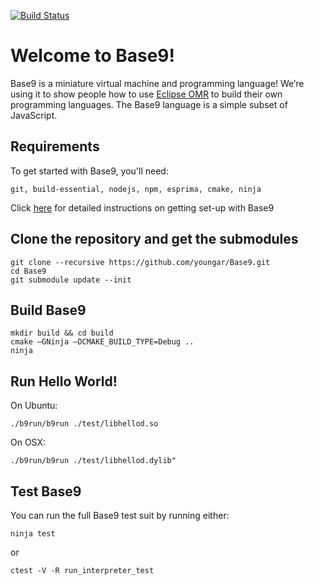 [![Build Status](https://api.travis-ci.org/b9org/b9.svg?branch=master)](https://travis-ci.org/b9org/b9)

# Welcome to Base9!

Base9 is a miniature virtual machine and programming language! We’re using it to show people how to use [Eclipse OMR](https://github.com/eclipse/omr) to build their own programming languages. The Base9 language is a simple subset of JavaScript. 


## Requirements

To get started with Base9, you'll need:

`git, build-essential, nodejs, npm, esprima, cmake, ninja` 

Click [here](https://github.com/arianneb/Base9/blob/documentation/doc/README.md) for detailed instructions on getting set-up with Base9


## Clone the repository and get the submodules 
```
git clone --recursive https://github.com/youngar/Base9.git
cd Base9
git submodule update --init
```

## Build Base9
```
mkdir build && cd build
cmake –GNinja –DCMAKE_BUILD_TYPE=Debug ..
ninja
```

## Run Hello World!
On Ubuntu:

`./b9run/b9run ./test/libhellod.so`

On OSX:

`./b9run/b9run ./test/libhellod.dylib"`


## Test Base9

You can run the full Base9 test suit by running either:

`ninja test`

or 

`ctest -V -R run_interpreter_test`
